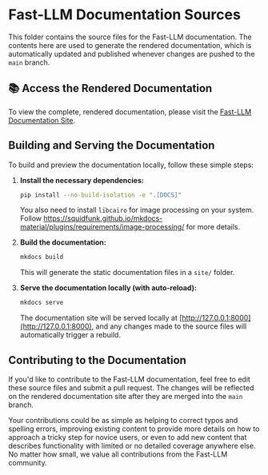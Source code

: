 # Fast-LLM Documentation Sources

This folder contains the source files for the Fast-LLM documentation. The contents here are used to generate the rendered documentation, which is automatically updated and published whenever changes are pushed to the `main` branch.

## 📚 Access the Rendered Documentation

To view the complete, rendered documentation, please visit the [Fast-LLM Documentation Site](https://servicenow.github.io/Fast-LLM).

## Building and Serving the Documentation

To build and preview the documentation locally, follow these simple steps:

1.  **Install the necessary dependencies:**

    ```bash
    pip install --no-build-isolation -e ".[DOCS]"
    ```

    You also need to install `libcairo` for image processing on your system. Follow <https://squidfunk.github.io/mkdocs-material/plugins/requirements/image-processing/> for more details.

2.  **Build the documentation:**

    ```bash
    mkdocs build
    ```

    This will generate the static documentation files in a `site/` folder.

3.  **Serve the documentation locally (with auto-reload):**

    ```bash
    mkdocs serve
    ```

    The documentation site will be served locally at [http://127.0.0.1:8000](http://127.0.0.1:8000), and any changes made to the source files will automatically trigger a rebuild.

## Contributing to the Documentation

If you'd like to contribute to the Fast-LLM documentation, feel free to edit these source files and submit a pull request. The changes will be reflected on the rendered documentation site after they are merged into the `main` branch.

Your contributions could be as simple as helping to correct typos and spelling errors, improving existing content to provide more details on how to approach a tricky step for novice users, or even to add new content that describes functionality with limited or no detailed coverage anywhere else. No matter how small, we value all contributions from the Fast-LLM community.
